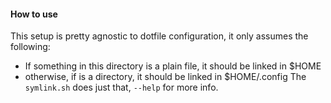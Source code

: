 #### How to use
This setup is pretty agnostic to dotfile configuration, it only assumes the following:
* If something in this directory is a plain file, it should be linked in $HOME
* otherwise, if is a directory, it should be linked in $HOME/.config
The `symlink.sh` does just that, `--help` for more info.
